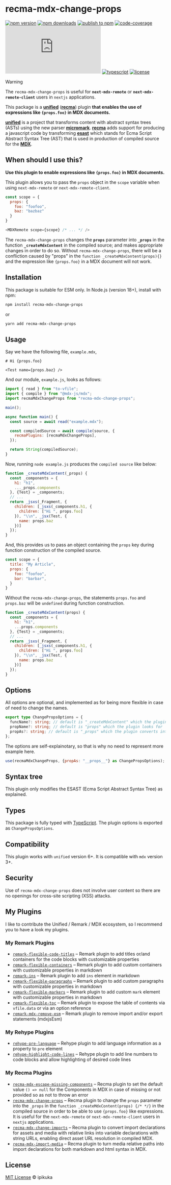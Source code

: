 # recma-mdx-change-props

[![npm version][badge-npm-version]][url-npm-package]
[![npm downloads][badge-npm-download]][url-npm-package]
[![publish to npm][badge-publish-to-npm]][url-publish-github-actions]
[![code-coverage][badge-codecov]][url-codecov]
[![type-coverage][badge-type-coverage]][url-github-package]
[![typescript][badge-typescript]][url-typescript]
[![license][badge-license]][url-license]

> [!WARNING]  
> The `recma-mdx-change-props` is useful for **`next-mdx-remote`** or **`next-mdx-remote-client`** users in `nextjs` applications.

This package is a **[unified][unified]** (**[recma][recma]**) plugin **that enables the use of expressions like `{props.foo}` in MDX documents.**

**[unified][unified]** is a project that transforms content with abstract syntax trees (ASTs) using the new parser **[micromark][micromark]**. **[recma][recma]** adds support for producing a javascript code by transforming **[esast][esast]** which stands for Ecma Script Abstract Syntax Tree (AST) that is used in production of compiled source for the **[MDX][MDX]**.

## When should I use this?

**Use this plugin to enable expressions like `{props.foo}` in MDX documents.**

This plugin allows you to pass the `props` object in the `scope` variable when using `next-mdx-remote` or `next-mdx-remote-client`.

```javascript
const scope = {
  props: {
    foo: "foofoo",
    baz: "bazbaz"
  }
}

<MDXRemote scope={scope} /* ... */ />
```

The `recma-mdx-change-props` changes the **`props`** parameter into **`_props`** in the function **`_createMdxContent`** in the compiled source; and makes appropriate changes in order to do so. Without `recma-mdx-change-props`, there will be a confliction caused by "props" in the `function _createMdxContent(props){}` and the expression like `{props.foo}` in a MDX document will not work.

## Installation

This package is suitable for ESM only. In Node.js (version 18+), install with npm:

```bash
npm install recma-mdx-change-props
```

or

```bash
yarn add recma-mdx-change-props
```

## Usage

Say we have the following file, `example.mdx`,

```mdx
# Hi {props.foo}
      
<Test name={props.baz} />
```

And our module, `example.js`, looks as follows:

```javascript
import { read } from "to-vfile";
import { compile } from "@mdx-js/mdx";
import recmaMdxChangeProps from "recma-mdx-change-props";

main();

async function main() {
  const source = await read("example.mdx");

  const compiledSource = await compile(source, {
    recmaPlugins: [recmaMdxChangeProps],
  });

  return String(compiledSource);
}
```

Now, running `node example.js` produces the `compiled source` like below:

```js
function _createMdxContent(_props) {
  const _components = {
    h1: "h1",
    ..._props.components
  }, {Test} = _components;
  // ...
  return _jsxs(_Fragment, {
    children: [_jsxs(_components.h1, {
      children: ["Hi ", props.foo]
    }), "\\n", _jsx(Test, {
      name: props.baz
    })]
  });
}
```

And, this provides us to pass an object containing the `props` key during function construction of the compiled source.

```js
const scope = {
  title: "My Article",
  props: {
    foo: "foofoo",
    bar: "barbar",
  }
}
``` 

Without the `recma-mdx-change-props`, the statements `props.foo` and `props.baz` will be `undefined` during function construction.

```js
function _createMdxContent(props) {
  const _components = {
    h1: "h1",
    ...props.components
  }, {Test} = _components;
  // ...
  return _jsxs(_Fragment, {
    children: [_jsxs(_components.h1, {
      children: ["Hi ", props.foo]
    }), "\\n", _jsx(Test, {
      name: props.baz
    })]
  });
}
```

## Options

All options are optional, and implemented as for being more flexible in case of need to change the names.

```typescript
export type ChangePropsOptions = {
  funcName?: string; // default is "_createMdxContent" which the plugin looks for
  propName?: string; // default is "props" which the plugin looks for
  propAs?: string; // default is "_props" which the plugin converts into
};
```

The options are self-explainotary, so that is why no need to represent more example here.

```javascript
use(recmaMdxChangeProps, {propAs: "__props__"} as ChangePropsOptions);
```

## Syntax tree

This plugin only modifies the ESAST (Ecma Script Abstract Syntax Tree) as explained.

## Types

This package is fully typed with [TypeScript][url-typescript]. The plugin options is exported as `ChangePropsOptions`.

## Compatibility

This plugin works with `unified` version 6+. It is compatible with `mdx` version 3+.

## Security

Use of `recma-mdx-change-props` does not involve user content so there are no openings for cross-site scripting (XSS) attacks.

## My Plugins

I like to contribute the Unified / Remark / MDX ecosystem, so I recommend you to have a look my plugins.

### My Remark Plugins

- [`remark-flexible-code-titles`](https://www.npmjs.com/package/remark-flexible-code-titles)
  – Remark plugin to add titles or/and containers for the code blocks with customizable properties
- [`remark-flexible-containers`](https://www.npmjs.com/package/remark-flexible-containers)
  – Remark plugin to add custom containers with customizable properties in markdown
- [`remark-ins`](https://www.npmjs.com/package/remark-ins)
  – Remark plugin to add `ins` element in markdown
- [`remark-flexible-paragraphs`](https://www.npmjs.com/package/remark-flexible-paragraphs)
  – Remark plugin to add custom paragraphs with customizable properties in markdown
- [`remark-flexible-markers`](https://www.npmjs.com/package/remark-flexible-markers)
  – Remark plugin to add custom `mark` element with customizable properties in markdown
- [`remark-flexible-toc`](https://www.npmjs.com/package/remark-flexible-toc)
  – Remark plugin to expose the table of contents via `vfile.data` or via an option reference
- [`remark-mdx-remove-esm`](https://www.npmjs.com/package/remark-mdx-remove-esm)
  – Remark plugin to remove import and/or export statements (mdxjsEsm)

### My Rehype Plugins

- [`rehype-pre-language`](https://www.npmjs.com/package/rehype-pre-language)
  – Rehype plugin to add language information as a property to `pre` element
- [`rehype-highlight-code-lines`](https://www.npmjs.com/package/rehype-highlight-code-lines)
  – Rehype plugin to add line numbers to code blocks and allow highlighting of desired code lines

### My Recma Plugins

- [`recma-mdx-escape-missing-components`](https://www.npmjs.com/package/recma-mdx-escape-missing-components)
  – Recma plugin to set the default value `() => null` for the Components in MDX in case of missing or not provided so as not to throw an error
- [`recma-mdx-change-props`](https://www.npmjs.com/package/recma-mdx-change-props)
  – Recma plugin to change the `props` parameter into the `_props` in the `function _createMdxContent(props) {/* */}` in the compiled source in order to be able to use `{props.foo}` like expressions. It is useful for the `next-mdx-remote` or `next-mdx-remote-client` users in `nextjs` applications.
- [`recma-mdx-change-imports`](https://www.npmjs.com/package/recma-mdx-change-imports)
  – Recma plugin to convert import declarations for assets and media with relative links into variable declarations with string URLs, enabling direct asset URL resolution in compiled MDX.
- [`recma-mdx-import-media`](https://www.npmjs.com/package/recma-mdx-import-media)
  – Recma plugin to turn media relative paths into import declarations for both markdown and html syntax in MDX.

## License

[MIT License](./LICENSE) © ipikuka

[unified]: https://github.com/unifiedjs/unified
[micromark]: https://github.com/micromark/micromark
[recma]: https://mdxjs.com/docs/extending-mdx/#list-of-plugins
[esast]: https://github.com/syntax-tree/esast
[estree]: https://github.com/estree/estree
[MDX]: https://mdxjs.com/

[badge-npm-version]: https://img.shields.io/npm/v/recma-mdx-change-props
[badge-npm-download]:https://img.shields.io/npm/dt/recma-mdx-change-props
[url-npm-package]: https://www.npmjs.com/package/recma-mdx-change-props
[url-github-package]: https://github.com/ipikuka/recma-mdx-change-props

[badge-license]: https://img.shields.io/github/license/ipikuka/recma-mdx-change-props
[url-license]: https://github.com/ipikuka/recma-mdx-change-props/blob/main/LICENSE

[badge-publish-to-npm]: https://github.com/ipikuka/recma-mdx-change-props/actions/workflows/publish.yml/badge.svg
[url-publish-github-actions]: https://github.com/ipikuka/recma-mdx-change-props/actions/workflows/publish.yml

[badge-typescript]: https://img.shields.io/npm/types/recma-mdx-change-props
[url-typescript]: https://www.typescriptlang.org/

[badge-codecov]: https://codecov.io/gh/ipikuka/recma-mdx-change-props/graph/badge.svg?token=MPKUA07Z6N
[url-codecov]: https://codecov.io/gh/ipikuka/recma-mdx-change-props

[badge-type-coverage]: https://img.shields.io/badge/dynamic/json.svg?label=type-coverage&prefix=%E2%89%A5&suffix=%&query=$.typeCoverage.atLeast&uri=https%3A%2F%2Fraw.githubusercontent.com%2Fipikuka%2Frecma-mdx-change-props%2Fmaster%2Fpackage.json
